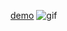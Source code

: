 [demo](https://jsfiddle.net/a3216d3t/)                                                                                                       
![gif](https://media.giphy.com/media/dQwzWuis5Re8M/giphy.gif)
